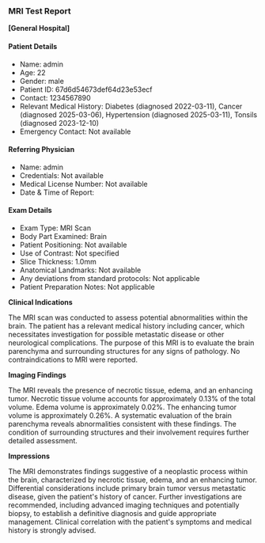 ### **MRI Test Report**

**[General Hospital]**

#### **Patient Details**

- Name: admin
- Age: 22
- Gender: male
- Patient ID: 67d6d54673def64d23e53ecf
- Contact: 1234567890
- Relevant Medical History: Diabetes (diagnosed 2022-03-11), Cancer (diagnosed 2025-03-06), Hypertension (diagnosed 2025-03-11), Tonsils (diagnosed 2023-12-10)
- Emergency Contact: Not available

#### **Referring Physician**

- Name: admin
- Credentials: Not available
- Medical License Number: Not available
- Date & Time of Report:

#### **Exam Details**
- Exam Type: MRI Scan
- Body Part Examined: Brain
- Patient Positioning: Not available
- Use of Contrast: Not specified
- Slice Thickness: 1.0mm
- Anatomical Landmarks: Not available
- Any deviations from standard protocols: Not applicable
- Patient Preparation Notes: Not applicable

**Clinical Indications**

The MRI scan was conducted to assess potential abnormalities within the brain. The patient has a relevant medical history including cancer, which necessitates investigation for possible metastatic disease or other neurological complications. The purpose of this MRI is to evaluate the brain parenchyma and surrounding structures for any signs of pathology. No contraindications to MRI were reported.

**Imaging Findings**

The MRI reveals the presence of necrotic tissue, edema, and an enhancing tumor. Necrotic tissue volume accounts for approximately 0.13% of the total volume. Edema volume is approximately 0.02%. The enhancing tumor volume is approximately 0.26%. A systematic evaluation of the brain parenchyma reveals abnormalities consistent with these findings. The condition of surrounding structures and their involvement requires further detailed assessment.

**Impressions**

The MRI demonstrates findings suggestive of a neoplastic process within the brain, characterized by necrotic tissue, edema, and an enhancing tumor. Differential considerations include primary brain tumor versus metastatic disease, given the patient's history of cancer. Further investigations are recommended, including advanced imaging techniques and potentially biopsy, to establish a definitive diagnosis and guide appropriate management. Clinical correlation with the patient's symptoms and medical history is strongly advised.